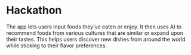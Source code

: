 # Hackathon
 The app lets users input foods they’ve eaten or enjoy. 
 It then uses AI to recommend foods from various cultures that are similar or expand upon their tastes.
 This helps users discover new dishes from around the world while sticking to their flavor preferences.
